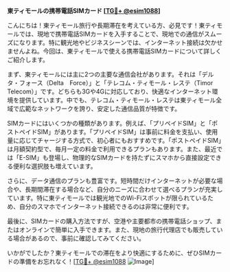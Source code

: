 **東ティモールの携帯電話SIMカード [[TG💪+ @esim1088](https://t.me/s/esim1088)]**

こんにちは！東ティモール旅行や長期滞在を考えている方、必見です！東ティモールでは、現地で携帯電話SIMカードを入手することで、現地での通信がスムーズになります。特に観光地やビジネスシーンでは、インターネット接続は欠かせませんよね。今回は、東ティモールで使える携帯電話SIMカードについて詳しくご紹介します。

まず、東ティモールには主に2つの主要な通信会社があります。それは「デルタ・フォース（Delta　Force）」と「テレコム・ティモール・レステ（Timor Telecom）」です。どちらも3Gや4Gに対応しており、快適なインターネット環境を提供しています。中でも、テレコム・ティモール・レステは東ティモール全域で広範なネットワークを誇り、安定した通信品質が特徴です。

SIMカードにはいくつかの種類があります。例えば、「プリペイドSIM」と「ポストペイドSIM」があります。「プリペイドSIM」は事前に料金を支払い、使用量に応じてチャージする方式で、初心者にもおすすめです。「ポストペイドSIM」は月額契約型で、毎月一定の料金で利用できるプランもあります。また、最近では「E-SIM」も登場し、物理的なSIMカードを持たずにスマホから直接設定できる便利な選択肢も増えています。

さらに、データ通信のプランも豊富です。短時間だけインターネットが必要な場合や、長期間滞在する場合など、自分のニーズに合わせて選べるプランが充実しています。特に東ティモールでは観光地でのWi-Fiスポットが限られているため、自分のスマホでインターネット接続できるのは非常に便利です。

最後に、SIMカードの購入方法ですが、空港や主要都市の携帯電話ショップ、またはオンラインで簡単に入手できます。また、現地の旅行代理店でも販売している場合があるので、事前に確認してみてください。

いかがでしたか？東ティモールでの滞在をより快適にするために、ぜひSIMカードの準備をお忘れなく！[[TG💪+ @esim1088](https://t.me/s/esim1088) ![Image](https://i.postimg.cc/Y0z9fWf4/image.png)]